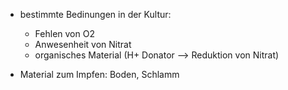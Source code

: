 - bestimmte Bedinungen in der Kultur:
	- Fehlen von O2
	- Anwesenheit von Nitrat
	- organisches Material (H+ Donator --> Reduktion von Nitrat)

- Material zum Impfen: Boden, Schlamm
